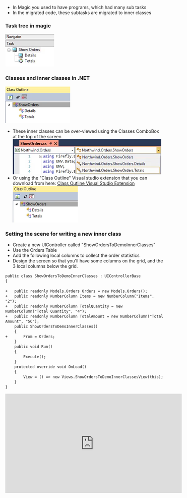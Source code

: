 ﻿* In Magic you used to have programs, which had many sub tasks
* In the migrated code, these subtasks are migrated to inner classes
### Task tree in magic
![2017 02 27 10H43 24](2017-02-27_10h43_24.png)
### Classes and inner classes in .NET
![2017 02 27 10H43 42](2017-02-27_10h43_42.png)

* These inner classes can be over-viewed using the Classes ComboBox at the top of the screen  
![2017 02 27 10H46 56](2017-02-27_10h46_56.png)
* Or using the "Class Outline" Visual studio extension that you can download from here: [Class Outline Visual Studio Extension](https://marketplace.visualstudio.com/items?itemName=Stickle.ClassOutline)  
![2017 02 27 10H43 42](2017-02-27_10h43_42.png)

### Setting the scene for writing a new inner class
* Create a new UIController called "ShowOrdersToDemoInnerClasses"
* Use the Orders Table
* Add the following local columns to collect the order statistics
* Design the screen so that you'll have some columns on the grid, and the 3 local columns below the grid.
```csdiff
public class ShowOrdersToDemoInnerClasses : UIControllerBase
{

+   public readonly Models.Orders Orders = new Models.Orders();
+   public readonly NumberColumn Items = new NumberColumn("Items", "2");
+   public readonly NumberColumn TotalQuantity = new NumberColumn("Total Quantity", "4");
+   public readonly NumberColumn TotalAmount = new NumberColumn("Total Amount", "5C");
    public ShowOrdersToDemoInnerClasses()
    {
+       From = Orders;
    }
    public void Run()
    {
        Execute();
    }
    protected override void OnLoad()
    {
        View = () => new Views.ShowOrdersToDemoInnerClassesView(this);
    }
}
```
<iframe width="560" height="315" src="https://www.youtube.com/embed/QazBGI0zzW0?list=PL1DEQjXG2xnK8xPqBW89oPL6AHonic9Iz" frameborder="0" allowfullscreen></iframe>

